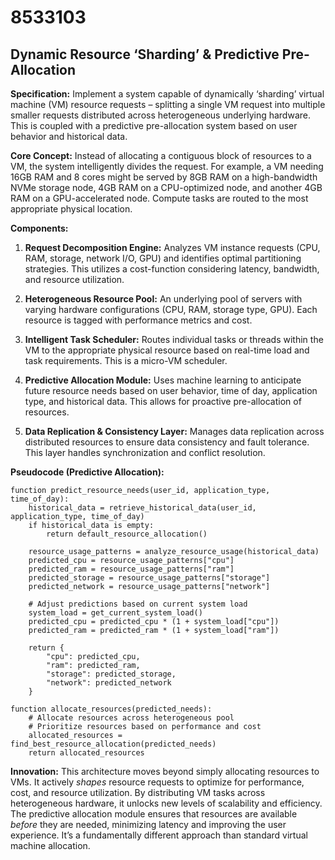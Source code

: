 # 8533103

## Dynamic Resource ‘Sharding’ & Predictive Pre-Allocation

**Specification:** Implement a system capable of dynamically ‘sharding’ virtual machine (VM) resource requests – splitting a single VM request into multiple smaller requests distributed across heterogeneous underlying hardware. This is coupled with a predictive pre-allocation system based on user behavior and historical data.

**Core Concept:** Instead of allocating a contiguous block of resources to a VM, the system intelligently divides the request. For example, a VM needing 16GB RAM and 8 cores might be served by 8GB RAM on a high-bandwidth NVMe storage node, 4GB RAM on a CPU-optimized node, and another 4GB RAM on a GPU-accelerated node. Compute tasks are routed to the most appropriate physical location.

**Components:**

1.  **Request Decomposition Engine:** Analyzes VM instance requests (CPU, RAM, storage, network I/O, GPU) and identifies optimal partitioning strategies.  This utilizes a cost-function considering latency, bandwidth, and resource utilization.

2.  **Heterogeneous Resource Pool:**  An underlying pool of servers with varying hardware configurations (CPU, RAM, storage type, GPU).  Each resource is tagged with performance metrics and cost.

3.  **Intelligent Task Scheduler:**  Routes individual tasks or threads within the VM to the appropriate physical resource based on real-time load and task requirements. This is a micro-VM scheduler.

4.  **Predictive Allocation Module:**  Uses machine learning to anticipate future resource needs based on user behavior, time of day, application type, and historical data. This allows for proactive pre-allocation of resources.

5.  **Data Replication & Consistency Layer:** Manages data replication across distributed resources to ensure data consistency and fault tolerance.  This layer handles synchronization and conflict resolution.

**Pseudocode (Predictive Allocation):**

```
function predict_resource_needs(user_id, application_type, time_of_day):
    historical_data = retrieve_historical_data(user_id, application_type, time_of_day)
    if historical_data is empty:
        return default_resource_allocation()

    resource_usage_patterns = analyze_resource_usage(historical_data)
    predicted_cpu = resource_usage_patterns["cpu"]
    predicted_ram = resource_usage_patterns["ram"]
    predicted_storage = resource_usage_patterns["storage"]
    predicted_network = resource_usage_patterns["network"]

    # Adjust predictions based on current system load
    system_load = get_current_system_load()
    predicted_cpu = predicted_cpu * (1 + system_load["cpu"])
    predicted_ram = predicted_ram * (1 + system_load["ram"])

    return {
        "cpu": predicted_cpu,
        "ram": predicted_ram,
        "storage": predicted_storage,
        "network": predicted_network
    }

function allocate_resources(predicted_needs):
    # Allocate resources across heterogeneous pool
    # Prioritize resources based on performance and cost
    allocated_resources = find_best_resource_allocation(predicted_needs)
    return allocated_resources
```

**Innovation:** This architecture moves beyond simply allocating resources to VMs. It actively *shapes* resource requests to optimize for performance, cost, and resource utilization.  By distributing VM tasks across heterogeneous hardware, it unlocks new levels of scalability and efficiency.  The predictive allocation module ensures that resources are available *before* they are needed, minimizing latency and improving the user experience. It’s a fundamentally different approach than standard virtual machine allocation.